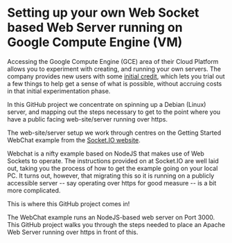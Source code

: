 # Setting up your own Web Socket based Web Server running on Google Compute Engine (VM)

Accessing the Google Compute Engine (GCE) area of their Cloud Platform
allows you to experiment with creating, and running your own servers.  The
company provides new users with some [initial
credit](https://cloud.google.com/free), which lets you trial out a few
things to help get a sense of what is possible, without accruing costs
in that initial experimentation phase.

In this GitHub project we concentrate on spinning up a Debian (Linux)
server, and mapping out the steps necessary to get to the point where you
have a public facing web-site/server running over https.

The web-site/server setup we work through centres on the Getting Started
WebChat example from the [Socket.IO
website](https://socket.io/get-started/chat).

Webchat is a nifty example based on NodeJS that makes use of Web Sockets to
operate.  The instructions provided on at Socket.IO are well laid out,
taking you the process of how to get the example going on your local PC.
It turns out, however, that migrating this so it is running on a publicly
accessible server -- say operating over https for good measure -- is a bit
more complicated.

This is where this GitHub project comes in!

The WebChat example runs an NodeJS-based web server on Port 3000.  This
GitHub project walks you through the steps needed to place an Apache
Web Server running over https in front of this.


